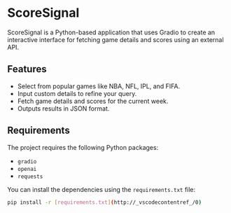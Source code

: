 # ScoreSignal

ScoreSignal is a Python-based application that uses Gradio to create an interactive interface for fetching game details and scores using an external API.

## Features

- Select from popular games like NBA, NFL, IPL, and FIFA.
- Input custom details to refine your query.
- Fetch game details and scores for the current week.
- Outputs results in JSON format.

## Requirements

The project requires the following Python packages:

- `gradio`
- `openai`
- `requests`

You can install the dependencies using the `requirements.txt` file:

```bash
pip install -r [requirements.txt](http://_vscodecontentref_/0)